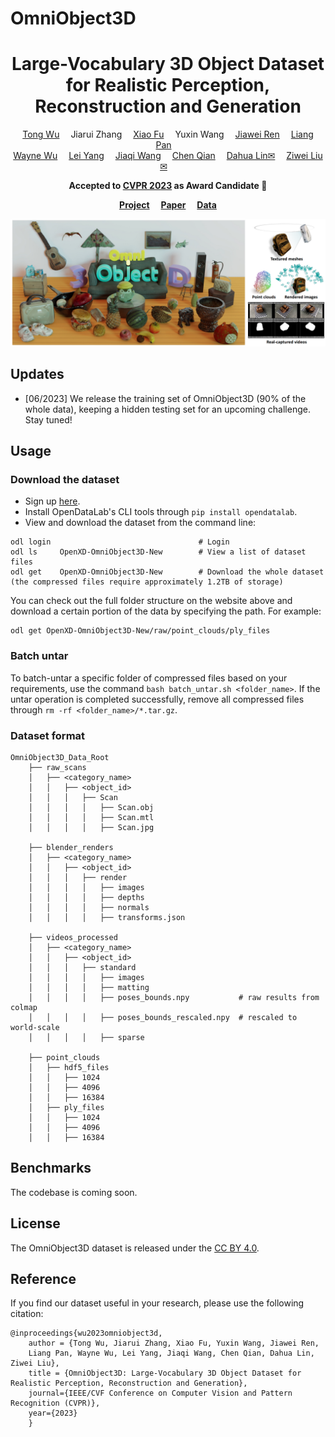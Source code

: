 # OmniObject3D


<div align="center">

<h1> Large-Vocabulary 3D Object Dataset for Realistic Perception, Reconstruction and Generation
</h1>

<div>
    <a href='https://wutong16.github.io/' target='_blank'>Tong Wu</a>&emsp;
    Jiarui Zhang&emsp;
    <a href='https://fuxiao0719.github.io/' target='_blank'>Xiao Fu</a>&emsp;
    Yuxin Wang&emsp;
    <a href='https://jiawei-ren.github.io/' target='_blank'>Jiawei Ren</a>&emsp;
    <a href='https://scholar.google.com/citations?user=lSDISOcAAAAJ&hl=zh-CN' target='_blank'>Liang Pan</a>&emsp;<br>
    <a href='https://wywu.github.io/' target='_blank'>Wayne Wu</a>&emsp;
    <a href='https://scholar.google.com.hk/citations?user=jZH2IPYAAAAJ&hl=en' target='_blank'>Lei Yang</a>&emsp;
    <a href='https://myownskyw7.github.io/' target='_blank'>Jiaqi Wang</a>&emsp;
    <a href='https://scholar.google.com/citations?view_op=list_works&hl=zh-CN&hl=zh-CN&user=AerkT0YAAAAJ&sortby=pubdate' target='_blank'>Chen Qian</a>&emsp;
    <a href='https://scholar.google.com/citations?user=GMzzRRUAAAAJ&hl=zh-CN' target='_blank'>Dahua Lin&#9993</a>&emsp;
    <a href='https://liuziwei7.github.io/' target='_blank'>Ziwei Liu&#9993</a>&emsp;
</div>
    
<strong>Accepted to <a href='https://cvpr2023.thecvf.com/' target='_blank'>CVPR 2023</a> as Award Candidate </strong> :partying_face:

<strong><a href='https://omniobject3d.github.io/' target='_blank'>Project</a>&emsp;</strong>
<strong><a href='https://arxiv.org/abs/2301.07525' target='_blank'>Paper</a>&emsp;</strong>
<strong><a href='https://opendatalab.com/OpenXD-OmniObject3D-New/download' target='_blank'>Data</a></strong>
</div>

![colored_mesh (1)](assets/teaser.png)

## Updates
- [06/2023] We release the training set of OmniObject3D (90\% of the whole data), keeping a hidden testing set for an upcoming challenge. Stay tuned!
## Usage
### Download the dataset
- Sign up [here](https://opendatalab.com/OpenXD-OmniObject3D-New/download).
- Install OpenDataLab's CLI tools through `pip install opendatalab`.
- View and download the dataset from the command line:
```
odl login                                 # Login
odl ls     OpenXD-OmniObject3D-New        # View a list of dataset files
odl get    OpenXD-OmniObject3D-New        # Download the whole dataset (the compressed files require approximately 1.2TB of storage)
```
You can check out the full folder structure on the website above and download a certain portion of the data by specifying the path. For example:
```
odl get OpenXD-OmniObject3D-New/raw/point_clouds/ply_files
```

### Batch untar
To batch-untar a specific folder of compressed files based on your requirements, use the command `bash batch_untar.sh <folder_name>`. 
If the untar operation is completed successfully, remove all compressed files through `rm -rf <folder_name>/*.tar.gz`.

### Dataset format

```
OmniObject3D_Data_Root
    ├── raw_scans               
    │   ├── <category_name>
    │   │   ├── <object_id>
    │   │   │   ├── Scan
    │   │   │   │   ├── Scan.obj
    │   │   │   │   ├── Scan.mtl
    │   │   │   │   ├── Scan.jpg
    
    ├── blender_renders         
    │   ├── <category_name>
    │   │   ├── <object_id>
    │   │   │   ├── render
    │   │   │   │   ├── images
    │   │   │   │   ├── depths
    │   │   │   │   ├── normals
    │   │   │   │   ├── transforms.json    
    
    ├── videos_processed       
    │   ├── <category_name>
    │   │   ├── <object_id>
    │   │   │   ├── standard
    │   │   │   │   ├── images
    │   │   │   │   ├── matting
    │   │   │   │   ├── poses_bounds.npy           # raw results from colmap
    │   │   │   │   ├── poses_bounds_rescaled.npy  # rescaled to world-scale
    │   │   │   │   ├── sparse

    ├── point_clouds    
    │   ├── hdf5_files
    │   │   ├── 1024
    │   │   ├── 4096
    │   │   ├── 16384
    │   ├── ply_files
    │   │   ├── 1024
    │   │   ├── 4096
    │   │   ├── 16384
```
## Benchmarks
The codebase is coming soon.

## License
The OmniObject3D dataset is released under the [CC BY 4.0](https://creativecommons.org/licenses/by/4.0/).

## Reference
If you find our dataset useful in your research, please use the following citation:
```
@inproceedings{wu2023omniobject3d,
    author = {Tong Wu, Jiarui Zhang, Xiao Fu, Yuxin Wang, Jiawei Ren, 
    Liang Pan, Wayne Wu, Lei Yang, Jiaqi Wang, Chen Qian, Dahua Lin, Ziwei Liu},
    title = {OmniObject3D: Large-Vocabulary 3D Object Dataset for Realistic Perception, Reconstruction and Generation},
    journal={IEEE/CVF Conference on Computer Vision and Pattern Recognition (CVPR)},
    year={2023}
    }
```
